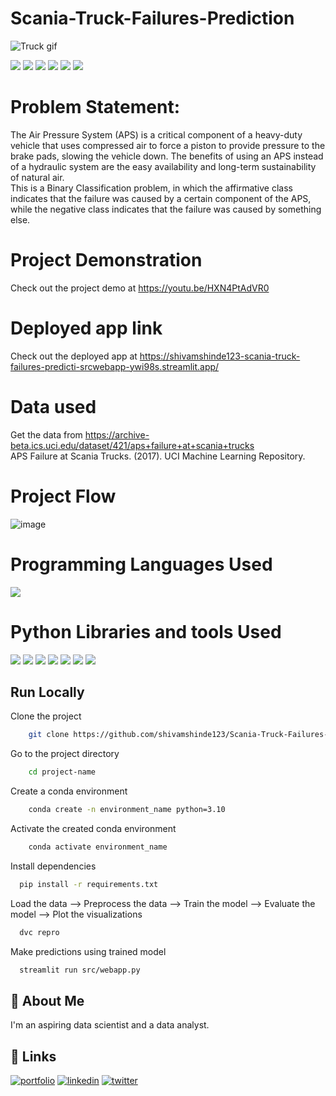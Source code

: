 # Scania-Truck-Failures-Prediction

![Truck gif](https://i.pinimg.com/originals/c6/c7/32/c6c7322df1086fd6b8b3a488c9107ee7.gif)

![](https://img.shields.io/github/last-commit/shivamshinde123/Movie-Review-Sentiment-Analysis-using-pretrained-embeddings)
![](https://img.shields.io/github/languages/count/shivamshinde123/Movie-Review-Sentiment-Analysis-using-pretrained-embeddings)
![](https://img.shields.io/github/languages/top/shivamshinde123/Movie-Review-Sentiment-Analysis-using-pretrained-embeddings)
![](https://img.shields.io/github/repo-size/shivamshinde123/Movie-Review-Sentiment-Analysis-using-pretrained-embeddings)
![](https://img.shields.io/github/directory-file-count/shivamshinde123/Movie-Review-Sentiment-Analysis-using-pretrained-embeddings)
![](https://img.shields.io/github/license/shivamshinde123/Movie-Review-Sentiment-Analysis-using-pretrained-embeddings)

# Problem Statement:
The Air Pressure System (APS) is a critical component of a heavy-duty vehicle that 
uses compressed air to force a piston to provide pressure to the brake pads, slowing 
the vehicle down. The benefits of using an APS instead of a hydraulic system are the 
easy availability and long-term sustainability of natural air.  
This is a Binary Classification problem, in which the affirmative class indicates that the 
failure was caused by a certain component of the APS, while the negative class 
indicates that the failure was caused by something else.

# Project Demonstration

Check out the project demo at https://youtu.be/HXN4PtAdVR0

# Deployed app link

Check out the deployed app at https://shivamshinde123-scania-truck-failures-predicti-srcwebapp-ywi98s.streamlit.app/

# Data used

Get the data from https://archive-beta.ics.uci.edu/dataset/421/aps+failure+at+scania+trucks  
APS Failure at Scania Trucks. (2017). UCI Machine Learning Repository.

# Project Flow

![image](https://user-images.githubusercontent.com/54674972/220025778-6276919e-1abb-4e46-8444-4dc7a4acf17b.png)


# Programming Languages Used
<img src = "https://img.shields.io/badge/-Python-3776AB?style=flat&logo=Python&logoColor=white">


# Python Libraries and tools Used
<img src="http://img.shields.io/badge/-Git-F05032?style=flat&logo=git&logoColor=FFFFFF"> <img src = "https://img.shields.io/badge/-NumPy-013243?style=flat&logo=NumPy&logoColor=white"> <img src = "https://img.shields.io/badge/-Pandas-150458?style=flat&logo=pandas&logoColor=white"> <img src = "https://img.shields.io/badge/-Matplotlib-FF6666?style=flat&logoColor=white"> <img src = "https://img.shields.io/badge/-Seaborn-5A20CB?style=flat&logoColor=white"> <img src="http://img.shields.io/badge/-sklearn-F7931E?style=flat&logo=scikit-learn&logoColor=FFFFFF">  <img src = "https://img.shields.io/badge/-Streamlit-FF4B4B?style=flat&logo=Streamlit&logoColor=white">

## Run Locally

Clone the project

```bash
    git clone https://github.com/shivamshinde123/Scania-Truck-Failures-Prediction.git
```

Go to the project directory

```bash
    cd project-name
```

Create a conda environment

```bash
    conda create -n environment_name python=3.10
```

Activate the created conda environment

```bash
    conda activate environment_name
```

Install dependencies

```bash
  pip install -r requirements.txt
```

Load the data --> Preprocess the data --> Train the model --> Evaluate the model --> Plot the visualizations

```bash
  dvc repro
```
Make predictions using trained model

```bash
  streamlit run src/webapp.py
```

## 🚀 About Me
I'm an aspiring data scientist and a data analyst.


## 🔗 Links
[![portfolio](https://img.shields.io/badge/my_portfolio-000?style=for-the-badge&logo=ko-fi&logoColor=white)](http://shivamdshinde.com/)
[![linkedin](https://img.shields.io/badge/linkedin-0A66C2?style=for-the-badge&logo=linkedin&logoColor=white)](https://www.linkedin.com/in/shivamds92722/)
[![twitter](https://img.shields.io/badge/twitter-1DA1F2?style=for-the-badge&logo=twitter&logoColor=white)](https://www.twitter.com/ShivamS64852411)

